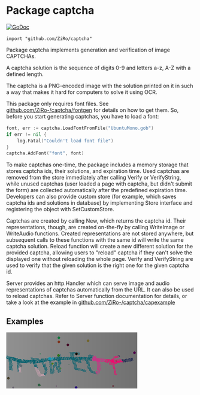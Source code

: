 Package captcha
=====================
[![GoDoc](https://godoc.org/github.com/ZiRo-/captcha?status.svg)](https://godoc.org/github.com/ZiRo-/captcha)

	import "github.com/ZiRo/captcha"

Package captcha implements generation and verification of image CAPTCHAs.

A captcha solution is the sequence of digits 0-9 and letters a-z, A-Z 
with a defined length.

The captcha is a PNG-encoded image with the solution printed on
it in such a way that makes it hard for computers to solve it using OCR.

This package only requires font files. See [github.com/ZiRo-/captcha/fontgen](https://github.com/ZiRo-/captcha/tree/master/fontgen)
for details on how to get them.
So, before you start generating captchas, you have to load a font:
``` go
font, err := captcha.LoadFontFromFile("UbuntuMono.gob")
if err != nil {
	log.Fatal("Couldn't load font file")
}
captcha.AddFont("font", font)
```

To make captchas one-time, the package includes a memory storage that stores
captcha ids, their solutions, and expiration time. Used captchas are removed
from the store immediately after calling Verify or VerifyString, while
unused captchas (user loaded a page with captcha, but didn't submit the
form) are collected automatically after the predefined expiration time.
Developers can also provide custom store (for example, which saves captcha
ids and solutions in database) by implementing Store interface and
registering the object with SetCustomStore.

Captchas are created by calling New, which returns the captcha id. Their
representations, though, are created on-the-fly by calling WriteImage or
WriteAudio functions. Created representations are not stored anywhere, but
subsequent calls to these functions with the same id will write the same
captcha solution. Reload function will create a new different solution for
the provided captcha, allowing users to "reload" captcha if they can't solve
the displayed one without reloading the whole page.  Verify and VerifyString
are used to verify that the given solution is the right one for the given
captcha id.

Server provides an http.Handler which can serve image and audio
representations of captchas automatically from the URL. It can also be used
to reload captchas.  Refer to Server function documentation for details, or
take a look at the example in [github.com/ZiRo-/captcha/capexample](https://github.com/ZiRo-/captcha/tree/master/capexample)


Examples
--------

![Image](https://github.com/ZiRo-/captcha/raw/master/capgen/example.png)

